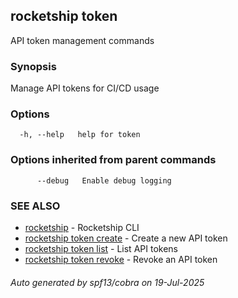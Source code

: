 ## rocketship token

API token management commands

### Synopsis

Manage API tokens for CI/CD usage

### Options

```
  -h, --help   help for token
```

### Options inherited from parent commands

```
      --debug   Enable debug logging
```

### SEE ALSO

* [rocketship](rocketship.md)	 - Rocketship CLI
* [rocketship token create](rocketship_token_create.md)	 - Create a new API token
* [rocketship token list](rocketship_token_list.md)	 - List API tokens
* [rocketship token revoke](rocketship_token_revoke.md)	 - Revoke an API token

###### Auto generated by spf13/cobra on 19-Jul-2025
